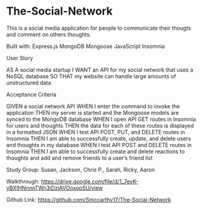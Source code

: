 # The-Social-Network

This is a social media application for people to communicate their thougts and comment on others thoughts. 

Built with:
Express.js
MongoDB
Mongoose
JavaScript
Insomnia

User Story

AS A social media startup
I WANT an API for my social network that uses a NoSQL database
SO THAT my website can handle large amounts of unstructured data

Acceptance Criteria

GIVEN a social network API
WHEN I enter the command to invoke the application
THEN my server is started and the Mongoose models are synced to the MongoDB database
WHEN I open API GET routes in Insomnia for users and thoughts
THEN the data for each of these routes is displayed in a formatted JSON
WHEN I test API POST, PUT, and DELETE routes in Insomnia
THEN I am able to successfully create, update, and delete users and thoughts in my database
WHEN I test API POST and DELETE routes in Insomnia
THEN I am able to successfully create and delete reactions to thoughts and add and remove friends to a user’s friend list


Study Group: 
Susan, Jackson, Chris P., Sarah, Ricky, Aaron


Walkthrough: https://drive.google.com/file/d/1_7evK-yBXIHNnnnTWn3iDzjAVOoxopSU/view

Github Link: 
https://github.com/Smccarthy17/The-Social-Network